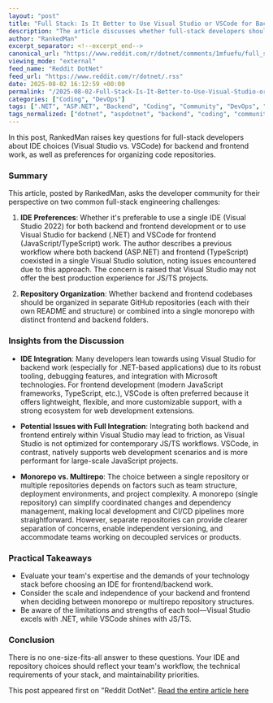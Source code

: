 ```yaml
---
layout: "post"
title: "Full Stack: Is It Better to Use Visual Studio or VSCode for Back-End and Front-End Development?"
description: "The article discusses whether full-stack developers should use a single IDE (Visual Studio) for both backend and frontend, or split (Visual Studio for .NET backend, VSCode for JavaScript/TypeScript frontend). It also explores repository organization preferences: monorepo versus separate repos for frontend and backend."
author: "RankedMan"
excerpt_separator: <!--excerpt_end-->
canonical_url: "https://www.reddit.com/r/dotnet/comments/1mfuefu/full_stack_visual_studio_or_vscode/"
viewing_mode: "external"
feed_name: "Reddit DotNet"
feed_url: "https://www.reddit.com/r/dotnet/.rss"
date: 2025-08-02 16:12:59 +00:00
permalink: "/2025-08-02-Full-Stack-Is-It-Better-to-Use-Visual-Studio-or-VSCode-for-Back-End-and-Front-End-Development.html"
categories: ["Coding", "DevOps"]
tags: [".NET", "ASP.NET", "Backend", "Coding", "Community", "DevOps", "Frontend", "Full Stack Development", "GitHub", "IDE", "Monorepo", "Project Structure", "Repository Organization", "TypeScript", "VS", "VS Code"]
tags_normalized: ["dotnet", "aspdotnet", "backend", "coding", "community", "devops", "frontend", "full stack development", "github", "ide", "monorepo", "project structure", "repository organization", "typescript", "vs", "vs code"]
---
```


In this post, RankedMan raises key questions for full-stack developers about IDE choices (Visual Studio vs. VSCode) for backend and frontend work, as well as preferences for organizing code repositories.<!--excerpt_end-->

### Summary

This article, posted by RankedMan, asks the developer community for their perspective on two common full-stack engineering challenges:

1. **IDE Preferences**: Whether it's preferable to use a single IDE (Visual Studio 2022) for both backend and frontend development or to use Visual Studio for backend (.NET) and VSCode for frontend (JavaScript/TypeScript) work. The author describes a previous workflow where both backend (ASP.NET) and frontend (TypeScript) coexisted in a single Visual Studio solution, noting issues encountered due to this approach. The concern is raised that Visual Studio may not offer the best production experience for JS/TS projects.

2. **Repository Organization**: Whether backend and frontend codebases should be organized in separate GitHub repositories (each with their own README and structure) or combined into a single monorepo with distinct frontend and backend folders.

### Insights from the Discussion

- **IDE Integration**: Many developers lean towards using Visual Studio for backend work (especially for .NET-based applications) due to its robust tooling, debugging features, and integration with Microsoft technologies. For frontend development (modern JavaScript frameworks, TypeScript, etc.), VSCode is often preferred because it offers lightweight, flexible, and more customizable support, with a strong ecosystem for web development extensions.
- **Potential Issues with Full Integration**: Integrating both backend and frontend entirely within Visual Studio may lead to friction, as Visual Studio is not optimized for contemporary JS/TS workflows. VSCode, in contrast, natively supports web development scenarios and is more performant for large-scale JavaScript projects.

- **Monorepo vs. Multirepo**: The choice between a single repository or multiple repositories depends on factors such as team structure, deployment environments, and project complexity. A monorepo (single repository) can simplify coordinated changes and dependency management, making local development and CI/CD pipelines more straightforward. However, separate repositories can provide clearer separation of concerns, enable independent versioning, and accommodate teams working on decoupled services or products.

### Practical Takeaways

- Evaluate your team's expertise and the demands of your technology stack before choosing an IDE for frontend/backend work.
- Consider the scale and independence of your backend and frontend when deciding between monorepo or multirepo repository structures.
- Be aware of the limitations and strengths of each tool—Visual Studio excels with .NET, while VSCode shines with JS/TS.

### Conclusion

There is no one-size-fits-all answer to these questions. Your IDE and repository choices should reflect your team's workflow, the technical requirements of your stack, and maintainability priorities.

This post appeared first on "Reddit DotNet". [Read the entire article here](https://www.reddit.com/r/dotnet/comments/1mfuefu/full_stack_visual_studio_or_vscode/)
